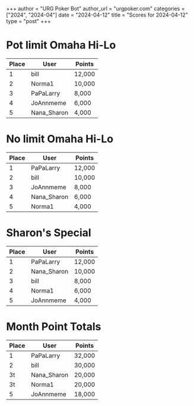 +++
author = "URG Poker Bot"
author_url = "urgpoker.com"
categories = ["2024", "2024-04"]
date = "2024-04-12"
title = "Scores for 2024-04-12"
type = "post"
+++
# Pot limit Omaha Hi-Lo

| Place | User | Points |
|-------|------|--------|
| 1 | bill | 12,000 |
| 2 | Norma1 | 10,000 |
| 3 | PaPaLarry | 8,000 |
| 4 | JoAnnmeme | 6,000 |
| 5 | Nana_Sharon | 4,000 |

# No limit Omaha Hi-Lo

| Place | User | Points |
|-------|------|--------|
| 1 | PaPaLarry | 12,000 |
| 2 | bill | 10,000 |
| 3 | JoAnnmeme | 8,000 |
| 4 | Nana_Sharon | 6,000 |
| 5 | Norma1 | 4,000 |

# Sharon's Special

| Place | User | Points |
|-------|------|--------|
| 1 | PaPaLarry | 12,000 |
| 2 | Nana_Sharon | 10,000 |
| 3 | bill | 8,000 |
| 4 | Norma1 | 6,000 |
| 5 | JoAnnmeme | 4,000 |

# Month Point Totals

| Place | User | Points |
|-------|------|--------|
| 1 | PaPaLarry | 32,000 |
| 2 | bill | 30,000 |
| 3t | Nana_Sharon | 20,000 |
| 3t | Norma1 | 20,000 |
| 5 | JoAnnmeme | 18,000 |
